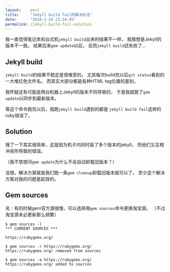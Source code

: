 ```yaml
---
layout:    post
title:     "Jekyll build fail的解决办法"
date:      "2016-1-29 23:24:45"
permalink: /jekyll-build-fail-solution
---
```


我一直觉得笔记本和台式机`jekyll build`出来的结果不一样，
我猜想是Jekyll的版本不一致。
结果后来`gem update`以后，
反而`jekyll build`还失败了…

<!--MORE-->

## Jekyll build

`jekyll build`的结果不稳定是很难受的，
尤其每次build完以后`git status`看到的一大堆红色文件名。
而其实大部分都是各种HTML tag位置的差别。

我怀疑这有可能是两台机器上Jekyll的版本不同导致的，
于是我就跑了`gem update`以同步到最新版本。

等这个命令跑完以后，我跑`jekyll build`遇到的都是
`jekyll build fail`这样的ruby错误了。


## Solution

搜了一下其实很简单，这是因为机子内同时装了多个版本的jekyll，
而他们又互相冲突所导致的错误。

（我不禁想问`gem update`为什么不会自动卸载旧版本？）

没错，解决方案就是我们跑一条`gem cleanup`卸载旧版本就可以了。
至少这个解决方案对我的问题是起效的。


## Gem sources

另：有的时候gem官方源很慢，可以选择用`gem sources`命令更换淘宝源。
（不过淘宝源未必更新那么频繁）

```
$ gem sources -l
*** CURRENT SOURCES ***

https://rubygems.org/

$ gem sources -r https://rubygems.org/
https://rubygems.org/ removed from sources

$ gem sources -a https://rubygems.org/
https://rubygems.org/ added to sources
```

